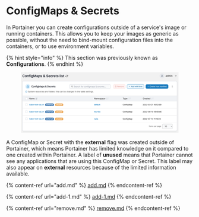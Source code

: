 # ConfigMaps & Secrets

In Portainer you can create configurations outside of a service's image or running containers. This allows you to keep your images as generic as possible, without the need to bind-mount configuration files into the containers, or to use environment variables.

{% hint style="info" %}
This section was previously known as **Configurations**.
{% endhint %}

<figure><img src="../../../.gitbook/assets/2.15-kubernetes_config_map_config_map_secrets_list.png" alt=""><figcaption></figcaption></figure>

A ConfigMap or Secret with the **external** flag was created outside of Portainer, which means Portainer has limited knowledge on it compared to one created within Portainer. A label of **unused** means that Portainer cannot see any applications that are using this ConfigMap or Secret. This label may also appear on **external** resources because of the limited information available.

{% content-ref url="add.md" %}
[add.md](add.md)
{% endcontent-ref %}

{% content-ref url="add-1.md" %}
[add-1.md](add-1.md)
{% endcontent-ref %}

{% content-ref url="remove.md" %}
[remove.md](remove.md)
{% endcontent-ref %}
